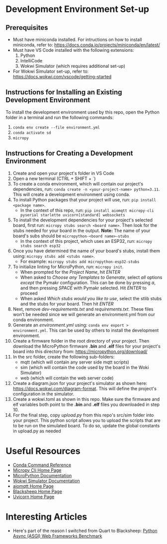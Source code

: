 # Development Environment Set-up
## Prerequisites
- Must have miniconda installed. For intructions on how to install miniconda, refer to: https://docs.conda.io/projects/miniconda/en/latest/
- Must have VS Code installed with the following extensions:
    1. Python
    2. IntelliCode
    3. Wokwi Simulator (which requires additional set-up)
- For Wokwi Simulator set-up, refer to: https://docs.wokwi.com/vscode/getting-started

## Instructions for Installing an Existing Development Environment
To install the development environment used by this repo, open the Python folder in a terminal and run the following commands:
1. `conda env create --file environment.yml`
2. `conda activate sd`
3. `micropy`

## Instructions for Creating a Development Environment
1. Create and open your project's folder in VS Code 
2. Open a new terminal (CTRL + SHIFT + `)
3. To create a conda environment, which will contain our project's dependencies, run: `conda create -n <your-project-name> python=3.11`. This will create a development environment using conda.
4. To install Python packages that your project will use, run: `pip install <package name>`. 
    - In the context of this repo, run: `pip install aiomqtt micropy-cli pyserial starlette uvicorn[standard] websockets`
5. To install the development dependencies for your project's selected board, first run: `micropy stubs search <board name>`. Then look for the stubs needed for your board in the output. **Note:** The name of your board's subs should be `micropython-<board name>-stubs`  
    - In the context of this project, which uses an ESP32, run: `micropy stubs search esp32`
6. Once you have determined the name of your board's stubs, install them using: `micropy stubs add <stubs name>`. 
    - For example: `micropy stubs add micropython-esp32-stubs`
7. To initialize linting for MicroPython, run: `micropy init`. 
    - When prompted for the *Project Name*, hit *ENTER*
    - When asked to *Choose any Templates to Generate*, select *all* options *except* the Pymakr configuration. This can be done by pressing *a*, and then pressing *SPACE* with Pymakr selected. Hit *ENTER* to proceed 
    - When asked *Which stubs would you like to use*, select the stlib stubs and the stubs for your board. Then hit *ENTER*
8. Next, remove *dev-requirements.txt* and *requirements.txt*. These files won't be needed since we will generate an environment.yml from our conda environment.
9. Generate an *environment.yml* using: `conda env export > environment.yml`. This can be used by others to install the development environment.
10. Create a firmware folder in the root directory of your project. Then download the MicroPython firmware **.bin** and **.elf** files for your project's board into this directory from: https://micropython.org/download/
11. In the src folder, create the following sub-folders:
    - mqtt (which will contain any server side mqtt scripts)
    - sim (which will contain the code used by the board in the Woki Simulator)
    - web (which will contain the web server code)
12. Create a diagram.json for your project's simulator as shown here: https://docs.wokwi.com/diagram-format. This will define the project's configuration in the simulator.
13. Create a wokwi.toml as shown in this repo. Make sure the firmware and elf variables both point to the **.bin** and **.elf** files you downloaded in step 10.
14. For the final step, copy *upload.py* from this repo's src/sim folder into your project. This python script allows you to upload the scripts that are to be run on the simulated board. To do so, update the global constants in upload.py as needed

# Useful Resources
- [Conda Command Reference](https://docs.conda.io/projects/conda/en/latest/commands/index.html)
- [Micropy Cli Home Page](https://micropy-cli.readthedocs.io/en/latest/index.html)
- [MicroPython Documentation](https://docs.micropython.org/en/latest/)
- [Wokwi Simulator Documentation](https://docs.wokwi.com/?utm_source=wokwi)
- [aiomqtt Home Page](https://sbtinstruments.github.io/aiomqtt/)
- [Blacksheep Home Page](https://www.neoteroi.dev/blacksheep/)
- [Uvicorn Home Page](https://www.uvicorn.org/)

# Interesting Articles
- Here's part of the reason I switched from Quart to Blacksheep: [Python Async (ASGI) Web Frameworks Benchmark](https://klen.github.io/py-frameworks-bench/)

